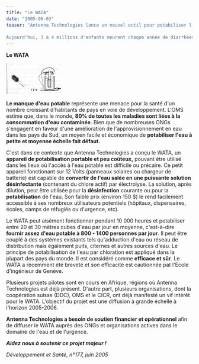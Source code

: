 ```yaml
---
title: "Le WATA"
date: "2005-06-03"
teaser: "Antenna Technologies lance un nouvel outil pour potabiliser l'eau à moindre coût : le WATA, Water Antenna Technologies Apparel.

Aujourd'hui, 3 à 4 millions d'enfants meurent chaque année de diarrhées et d'infections provoquées par une eau souillée (Office Fédéral de l'environnement et du Paysage/ Direction du Développement et de la Coopération/ Secrétariat à l'Economie, éd. 2003 : Au cœur de l'eau, Berne)."
---
```


**Le WATA**

![](i1009-1.jpg)


**Le manque d'eau potable** représente une menace pour la santé d'un nombre croissant d'habitants de pays en voie de développement. L'OMS estime que, dans le monde, **80% de toutes les maladies sont liées à la consommation d'eau contaminée**. Bien que de nombreuses ONGs s'engagent en faveur d'une amélioration de l'approvisionnement en eau dans les pays du Sud, un moyen facile et économique de **potabiliser l'eau à petite et moyenne échelle fait défaut.**

C'est dans ce contexte que Antenna Technologies a conçu le WATA, un **appareil de potabilisation portable et peu coûteux,** pouvant être utilisé dans les lieux où l'accès à l'eau potable est difficile ou précaire. Ce petit appareil fonctionant sur 12 Volts (panneaux solaires ou chargeur de batterie) est capable de **convertir de l'eau salée en une puissante solution désinfectante** (contenant du chlore actif) par électrolyse. La solution, après dilution, peut être utilisée pour la **désinfection** courante ou pour la **potabilisation** de l'eau. Son faible prix (environ 150 $) le rend facilement accessible à ses nombreux utilisateurs potentiels (hôpitaux, dispensaires, écoles, camps de réfugiés ou d'urgence, etc).

Le WATA peut aisément fonctionner pendant 10 000 heures et potabiliser entre 20 et 30 mètres cubes d'eau par jour en moyenne, c'est-à-dire **fournir assez d'eau potable à 800 - 1400 personnes par jour**. Il peut être couplé à des systèmes existants tels qu'adduction d'eau ou réseau de distribution mais également puits, citernes et autres sources d'eau. Le principe de potabilisation de l'eau par chloration est appliqué dans la plupart des pays du monde. Il est considéré comme **efficace et sûr**. Le WATA a récemment été breveté et son efficacité est cautionnée pat l'Ecole d'ingénieur de Genève.

Plusieurs projets pilotes sont en cours en Afrique, régions où Antenna Technologies est déjà présent. D'autre part, plusieurs organisations, dont la coopération suisse (DDC), OMS et le CICR, ont déjà manifesté un vif intérêt pour le WATA. L'objectif du projet est une diffusion à grande échelle à l'horizon 2005-2006.

**Antenna Technologies a besoin de soutien financier et opérationnel** afin de diffuser le WATA auprès des ONGs et organisations actives dans le domaine de l'eau et de l'urgence.

**_Aidez nous à soutenir ce projet majeur !_**

_Développement et Santé, n°177, juin 2005_